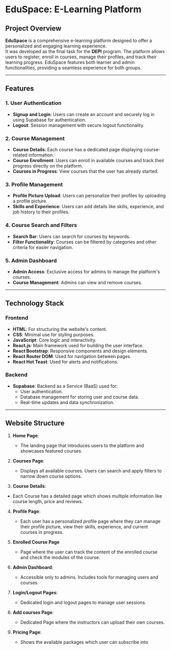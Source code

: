 # **EduSpace: E-Learning Platform**

## **Project Overview**

**EduSpace** is a comprehensive e-learning platform designed to offer a personalized and engaging learning experience.  
It was developed as the final task for the **DEPI** program. The platform allows users to register, enroll in courses, manage their profiles, and track their learning progress. EduSpace features both learner and admin functionalities, providing a seamless experience for both groups.

---

## **Features**

### **1. User Authentication**
- **Signup and Login**: Users can create an account and securely log in using Supabase for authentication.
- **Logout**: Session management with secure logout functionality.

### **2. Course Management**
- **Course Details**: Each course has a dedicated page displaying course-related information.
- **Course Enrollment**: Users can enroll in available courses and track their progress directly on the platform.
- **Courses in Progress**: View courses that the user has already started.

### **3. Profile Management**
- **Profile Picture Upload**: Users can personalize their profiles by uploading a profile picture.
- **Skills and Experience**: Users can add details like skills, experience, and job history to their profiles.

### **4. Course Search and Filters**
- **Search Bar**: Users can search for courses by keywords.
- **Filter Functionality**: Courses can be filtered by categories and other criteria for easier navigation.

### **5. Admin Dashboard**
- **Admin Access**: Exclusive access for admins to manage the platform's courses.
- **Course Management**: Admins can view and remove courses.

---

## **Technology Stack**

### **Frontend**
- **HTML**: For structuring the website's content.
- **CSS**: Minimal use for styling purposes.
- **JavaScript**: Core logic and interactivity.
- **React.js**: Main framework used for building the user interface.
- **React Bootstrap**: Responsive components and design elements.
- **React Router DOM**: Used for navigation between pages.
- **React Hot Teast**: Used for alerts and notifications.

### **Backend**
- **Supabase**: Backend as a Service (BaaS) used for:
  - User authentication.
  - Database management for storing user and course data.
  - Real-time updates and data synchronization.

---

## **Website Structure**

1. **Home Page**:
   - The landing page that introduces users to the platform and showcases featured courses.
  
2. **Courses Page**:
   - Displays all available courses. Users can search and apply filters to narrow down course options.

3. **Course Details**:
  - Each Course has a detailed page which shows multiple information like course length, price and reviews.
  
4. **Profile Page**:
   - Each user has a personalized profile page where they can manage their profile picture, view their skills, experience, and current courses in progress.

5. **Enrolled Course Page**
   - Page where the user can track the content of the enrolled course and check the modules of the course.

6. **Admin Dashboard**:
   - Accessible only to admins. Includes tools for managing users and courses.
  
7. **Login/Logout Pages**:
   - Dedicated login and logout pages to manage user sessions.
  
8. **Add courses Page**:
   - Dedicated Page where the instructors can upload their own courses.
  
9. **Pricing Page**:
   - Shows the available packages which user can subscribe into
